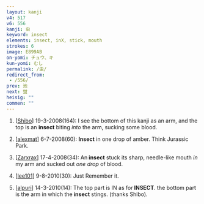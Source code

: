 ```yaml
---
layout: kanji
v4: 517
v6: 556
kanji: 虫
keyword: insect
elements: insect, inX, stick, mouth
strokes: 6
image: E899AB
on-yomi: チュウ、キ
kun-yomi: むし
permalink: /虫/
redirect_from:
 - /556/
prev: 池
next: 蛍
heisig: ""
commen: ""
---
```


1) [<a href="http://kanji.koohii.com/profile/Shibo">Shibo</a>] 19-3-2008(164): I see the bottom of this kanji as an arm, and the top is an <strong>insect</strong> biting <em>into</em> the arm, sucking some blood.

2) [<a href="http://kanji.koohii.com/profile/alexmat">alexmat</a>] 6-7-2008(60): <strong>Insect</strong> in one drop of amber. Think Jurassic Park.

3) [<a href="http://kanji.koohii.com/profile/Zarxrax">Zarxrax</a>] 17-4-2008(34): An<strong> insect</strong> stuck its sharp, needle-like mouth <em>in</em> my arm and sucked out <em>one</em> <em>drop</em> of blood.

4) [<a href="http://kanji.koohii.com/profile/lee101">lee101</a>] 9-8-2010(30): Just Remember it.

5) [<a href="http://kanji.koohii.com/profile/alpuri">alpuri</a>] 14-3-2010(14): The top part is IN as for<strong> INSECT</strong>. the bottom part is the arm in which the<strong> insect</strong> stings. (thanks Shibo).

